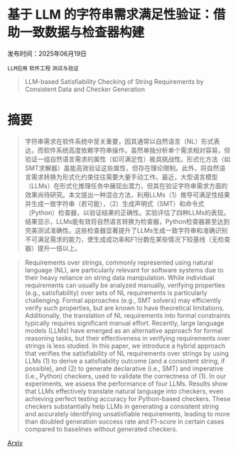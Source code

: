 # 基于 LLM 的字符串需求满足性验证：借助一致数据与检查器构建

发布时间：2025年06月19日

`LLM应用` `软件工程` `测试与验证`

> LLM-based Satisfiability Checking of String Requirements by Consistent Data and Checker Generation

# 摘要

> 字符串需求在软件系统中至关重要，因其通常以自然语言（NL）形式表达，而软件系统高度依赖字符串操作。虽然单独分析单个需求相对容易，但验证一组自然语言需求的属性（如可满足性）极具挑战性。形式化方法（如SMT求解器）虽能高效验证这些属性，但存在理论限制。此外，将自然语言需求转换为形式化约束往往需要大量手动工作。最近，大型语言模型（LLMs）在形式化推理任务中展现出潜力，但其在验证字符串需求方面的效果尚待研究。本文提出一种混合方法，利用LLMs（1）推导可满足性结果并生成一致字符串（若可能），（2）生成声明式（SMT）和命令式（Python）检查器，以验证结果的正确性。实验评估了四种LLMs的表现。结果显示，LLMs能有效将自然语言转换为检查器，Python检查器甚至达到完美测试准确性。这些检查器显著提升了LLMs生成一致字符串和准确识别不可满足需求的能力，使生成成功率和F1分数在某些情况下较基线（无检查器）提升一倍以上。

> Requirements over strings, commonly represented using natural language (NL), are particularly relevant for software systems due to their heavy reliance on string data manipulation. While individual requirements can usually be analyzed manually, verifying properties (e.g., satisfiability) over sets of NL requirements is particularly challenging. Formal approaches (e.g., SMT solvers) may efficiently verify such properties, but are known to have theoretical limitations. Additionally, the translation of NL requirements into formal constraints typically requires significant manual effort. Recently, large language models (LLMs) have emerged as an alternative approach for formal reasoning tasks, but their effectiveness in verifying requirements over strings is less studied. In this paper, we introduce a hybrid approach that verifies the satisfiability of NL requirements over strings by using LLMs (1) to derive a satisfiability outcome (and a consistent string, if possible), and (2) to generate declarative (i.e., SMT) and imperative (i.e., Python) checkers, used to validate the correctness of (1). In our experiments, we assess the performance of four LLMs. Results show that LLMs effectively translate natural language into checkers, even achieving perfect testing accuracy for Python-based checkers. These checkers substantially help LLMs in generating a consistent string and accurately identifying unsatisfiable requirements, leading to more than doubled generation success rate and F1-score in certain cases compared to baselines without generated checkers.

[Arxiv](https://arxiv.org/abs/2506.16639)